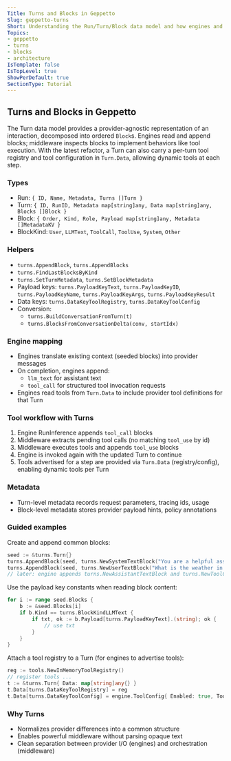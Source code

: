 ```yaml
---
Title: Turns and Blocks in Geppetto
Slug: geppetto-turns
Short: Understanding the Run/Turn/Block data model and how engines and middleware use it
Topics:
- geppetto
- turns
- blocks
- architecture
IsTemplate: false
IsTopLevel: true
ShowPerDefault: true
SectionType: Tutorial
---
```


## Turns and Blocks in Geppetto

The Turn data model provides a provider-agnostic representation of an interaction, decomposed into ordered `Block`s. Engines read and append blocks; middleware inspects blocks to implement behaviors like tool execution. With the latest refactor, a Turn can also carry a per-turn tool registry and tool configuration in `Turn.Data`, allowing dynamic tools at each step.

### Types

- Run: `{ ID, Name, Metadata, Turns []Turn }`
- Turn: `{ ID, RunID, Metadata map[string]any, Data map[string]any, Blocks []Block }`
- Block: `{ Order, Kind, Role, Payload map[string]any, Metadata []MetadataKV }`
- BlockKind: `User`, `LLMText`, `ToolCall`, `ToolUse`, `System`, `Other`

### Helpers

- `turns.AppendBlock`, `turns.AppendBlocks`
- `turns.FindLastBlocksByKind`
- `turns.SetTurnMetadata`, `turns.SetBlockMetadata`
- Payload keys: `turns.PayloadKeyText`, `turns.PayloadKeyID`, `turns.PayloadKeyName`, `turns.PayloadKeyArgs`, `turns.PayloadKeyResult`
- Data keys: `turns.DataKeyToolRegistry`, `turns.DataKeyToolConfig`
- Conversion:
  - `turns.BuildConversationFromTurn(t)`
  - `turns.BlocksFromConversationDelta(conv, startIdx)`

### Engine mapping

- Engines translate existing context (seeded blocks) into provider messages
- On completion, engines append:
  - `llm_text` for assistant text
  - `tool_call` for structured tool invocation requests
 - Engines read tools from `Turn.Data` to include provider tool definitions for that Turn

### Tool workflow with Turns

1. Engine RunInference appends `tool_call` blocks
2. Middleware extracts pending tool calls (no matching `tool_use` by id)
3. Middleware executes tools and appends `tool_use` blocks
4. Engine is invoked again with the updated Turn to continue
5. Tools advertised for a step are provided via `Turn.Data` (registry/config), enabling dynamic tools per Turn

### Metadata

- Turn-level metadata records request parameters, tracing ids, usage
- Block-level metadata stores provider payload hints, policy annotations

### Guided examples

Create and append common blocks:

```go
seed := &turns.Turn{}
turns.AppendBlock(seed, turns.NewSystemTextBlock("You are a helpful assistant."))
turns.AppendBlock(seed, turns.NewUserTextBlock("What is the weather in Paris?"))
// later: engine appends turns.NewAssistantTextBlock and turns.NewToolCallBlock
```

Use the payload key constants when reading block content:

```go
for i := range seed.Blocks {
    b := &seed.Blocks[i]
    if b.Kind == turns.BlockKindLLMText {
        if txt, ok := b.Payload[turns.PayloadKeyText].(string); ok {
            // use txt
        }
    }
}
```

Attach a tool registry to a Turn (for engines to advertise tools):

```go
reg := tools.NewInMemoryToolRegistry()
// register tools ...
t := &turns.Turn{ Data: map[string]any{} }
t.Data[turns.DataKeyToolRegistry] = reg
t.Data[turns.DataKeyToolConfig] = engine.ToolConfig{ Enabled: true, ToolChoice: engine.ToolChoiceAuto }
```

### Why Turns

- Normalizes provider differences into a common structure
- Enables powerful middleware without parsing opaque text
- Clean separation between provider I/O (engines) and orchestration (middleware)


